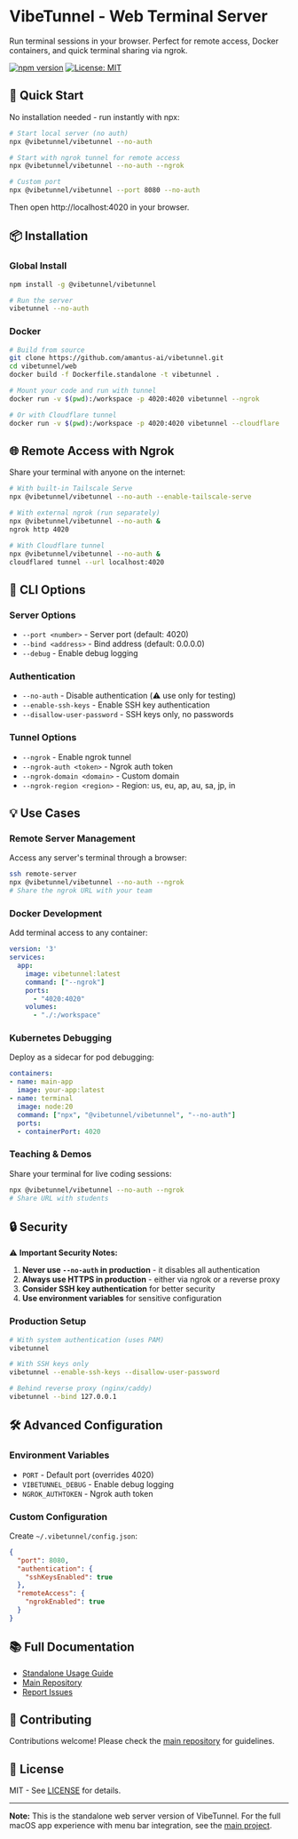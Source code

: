 # VibeTunnel - Web Terminal Server

Run terminal sessions in your browser. Perfect for remote access, Docker containers, and quick terminal sharing via ngrok.

[![npm version](https://img.shields.io/npm/v/@vibetunnel/vibetunnel.svg)](https://www.npmjs.com/package/@vibetunnel/vibetunnel)
[![License: MIT](https://img.shields.io/badge/License-MIT-yellow.svg)](https://opensource.org/licenses/MIT)

## 🚀 Quick Start

No installation needed - run instantly with npx:

```bash
# Start local server (no auth)
npx @vibetunnel/vibetunnel --no-auth

# Start with ngrok tunnel for remote access
npx @vibetunnel/vibetunnel --no-auth --ngrok

# Custom port
npx @vibetunnel/vibetunnel --port 8080 --no-auth
```

Then open http://localhost:4020 in your browser.

## 📦 Installation

### Global Install

```bash
npm install -g @vibetunnel/vibetunnel

# Run the server
vibetunnel --no-auth
```

### Docker

```bash
# Build from source
git clone https://github.com/amantus-ai/vibetunnel.git
cd vibetunnel/web
docker build -f Dockerfile.standalone -t vibetunnel .

# Mount your code and run with tunnel
docker run -v $(pwd):/workspace -p 4020:4020 vibetunnel --ngrok

# Or with Cloudflare tunnel
docker run -v $(pwd):/workspace -p 4020:4020 vibetunnel --cloudflare
```

## 🌐 Remote Access with Ngrok

Share your terminal with anyone on the internet:

```bash
# With built-in Tailscale Serve  
npx @vibetunnel/vibetunnel --no-auth --enable-tailscale-serve

# With external ngrok (run separately)
npx @vibetunnel/vibetunnel --no-auth &
ngrok http 4020

# With Cloudflare tunnel
npx @vibetunnel/vibetunnel --no-auth &
cloudflared tunnel --url localhost:4020
```


## 🔧 CLI Options

### Server Options
- `--port <number>` - Server port (default: 4020)
- `--bind <address>` - Bind address (default: 0.0.0.0)
- `--debug` - Enable debug logging

### Authentication
- `--no-auth` - Disable authentication (⚠️ use only for testing)
- `--enable-ssh-keys` - Enable SSH key authentication
- `--disallow-user-password` - SSH keys only, no passwords

### Tunnel Options
- `--ngrok` - Enable ngrok tunnel
- `--ngrok-auth <token>` - Ngrok auth token
- `--ngrok-domain <domain>` - Custom domain
- `--ngrok-region <region>` - Region: us, eu, ap, au, sa, jp, in

## 💡 Use Cases

### Remote Server Management

Access any server's terminal through a browser:

```bash
ssh remote-server
npx @vibetunnel/vibetunnel --no-auth --ngrok
# Share the ngrok URL with your team
```

### Docker Development

Add terminal access to any container:

```yaml
version: '3'
services:
  app:
    image: vibetunnel:latest
    command: ["--ngrok"]
    ports:
      - "4020:4020"
    volumes:
      - "./:/workspace"
```

### Kubernetes Debugging

Deploy as a sidecar for pod debugging:

```yaml
containers:
- name: main-app
  image: your-app:latest
- name: terminal
  image: node:20
  command: ["npx", "@vibetunnel/vibetunnel", "--no-auth"]
  ports:
  - containerPort: 4020
```

### Teaching & Demos

Share your terminal for live coding sessions:

```bash
npx @vibetunnel/vibetunnel --no-auth --ngrok
# Share URL with students
```

## 🔒 Security

⚠️ **Important Security Notes:**

1. **Never use `--no-auth` in production** - it disables all authentication
2. **Always use HTTPS in production** - either via ngrok or a reverse proxy
3. **Consider SSH key authentication** for better security
4. **Use environment variables** for sensitive configuration

### Production Setup

```bash
# With system authentication (uses PAM)
vibetunnel

# With SSH keys only
vibetunnel --enable-ssh-keys --disallow-user-password

# Behind reverse proxy (nginx/caddy)
vibetunnel --bind 127.0.0.1
```

## 🛠️ Advanced Configuration

### Environment Variables

- `PORT` - Default port (overrides 4020)
- `VIBETUNNEL_DEBUG` - Enable debug logging
- `NGROK_AUTHTOKEN` - Ngrok auth token

### Custom Configuration

Create `~/.vibetunnel/config.json`:

```json
{
  "port": 8080,
  "authentication": {
    "sshKeysEnabled": true
  },
  "remoteAccess": {
    "ngrokEnabled": true
  }
}
```

## 📚 Full Documentation

- [Standalone Usage Guide](https://github.com/amantus-ai/vibetunnel/blob/main/web/README.standalone.md)
- [Main Repository](https://github.com/amantus-ai/vibetunnel)
- [Report Issues](https://github.com/amantus-ai/vibetunnel/issues)

## 🤝 Contributing

Contributions welcome! Please check the [main repository](https://github.com/amantus-ai/vibetunnel) for guidelines.

## 📄 License

MIT - See [LICENSE](https://github.com/amantus-ai/vibetunnel/blob/main/LICENSE) for details.

---

**Note:** This is the standalone web server version of VibeTunnel. For the full macOS app experience with menu bar integration, see the [main project](https://github.com/amantus-ai/vibetunnel).